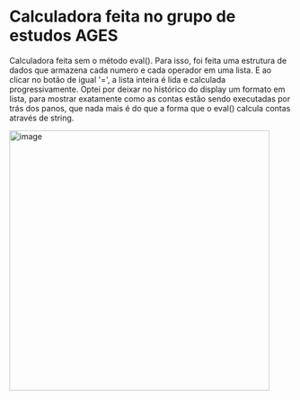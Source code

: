 # Calculadora feita no grupo de estudos AGES

Calculadora feita sem o método eval(). Para isso, foi feita uma estrutura de dados que armazena cada numero e cada operador em
uma lista. E ao clicar no botão de igual '=', a lista inteira é lida e calculada progressivamente.
Optei por deixar no histórico do display um formato em lista, para mostrar exatamente como as contas estão sendo
executadas por trás dos panos, que nada mais é do que a forma que o eval() calcula contas através de string.

<img width="463" alt="image" src="https://github.com/user-attachments/assets/21f51b75-36bc-439f-b18e-0eabe3a4b709" />
